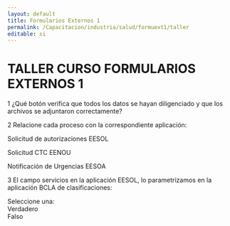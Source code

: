 ```yaml
---
layout: default
title: Formularios Externos 1
permalink: /Capacitacion/industria/salud/formuext1/taller
editable: si
---
```


# TALLER CURSO FORMULARIOS EXTERNOS 1


1  ¿Qué botón verifica que todos los datos se hayan diligenciado y que los archivos se adjuntaron correctamente?  

2  Relacione cada proceso con la correspondiente aplicación:  

Solicitud de autorizaciones		EESOL  

Solicitud CTC					EENOU  

Notificación de Urgencias		EESOA  

3  El campo servicios en la aplicación EESOL, lo parametrizamos en la aplicación BCLA de clasificaciones:  

Seleccione una:  
Verdadero  
Falso  






